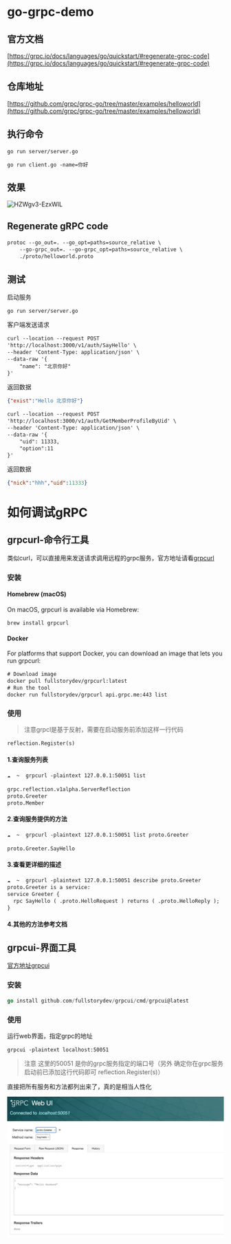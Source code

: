 # go-grpc-demo

## 官方文档
[https://grpc.io/docs/languages/go/quickstart/#regenerate-grpc-code](https://grpc.io/docs/languages/go/quickstart/#regenerate-grpc-code)

## 仓库地址
[https://github.com/grpc/grpc-go/tree/master/examples/helloworld](https://github.com/grpc/grpc-go/tree/master/examples/helloworld)

## 执行命令

```shell
go run server/server.go
```

```shell
go run client.go -name=你好
```
## 效果

![HZWgv3-EzxWlL](http://upic.renzhifan.cn/uPic/HZWgv3-EzxWlL.png)

## Regenerate gRPC code

```shell
protoc --go_out=. --go_opt=paths=source_relative \
    --go-grpc_out=. --go-grpc_opt=paths=source_relative \
    ./proto/helloworld.proto
```

## 测试
启动服务
```shell
go run server/server.go
```
客户端发送请求

```shell
curl --location --request POST 'http://localhost:3000/v1/auth/SayHello' \
--header 'Content-Type: application/json' \
--data-raw '{
    "name": "北京你好"
}'
```
返回数据
```json
{"exist":"Hello 北京你好"}
```

```shell
curl --location --request POST 'http://localhost:3000/v1/auth/GetMemberProfileByUid' \
--header 'Content-Type: application/json' \
--data-raw '{
    "uid": 11333,
    "option":11
}'
```
返回数据
```json
{"nick":"hhh","uid":11333}
```

# 如何调试gRPC

## grpcurl-命令行工具

类似curl，可以直接用来发送请求调用远程的grpc服务，官方地址请看[grpcurl](https://github.com/fullstorydev/grpcurl)

### 安装

#### Homebrew (macOS)

On macOS, grpcurl is available via Homebrew:

```shell
brew install grpcurl
```
#### Docker

For platforms that support Docker, you can download an image that lets you run grpcurl:

```shell
# Download image
docker pull fullstorydev/grpcurl:latest
# Run the tool
docker run fullstorydev/grpcurl api.grpc.me:443 list
```

### 使用
>注意grpcl是基于反射，需要在启动服务前添加这样一行代码

```shell
reflection.Register(s)

```

#### 1.查询服务列表

```shell
☁  ~  grpcurl -plaintext 127.0.0.1:50051 list

grpc.reflection.v1alpha.ServerReflection
proto.Greeter
proto.Member
```
#### 2.查询服务提供的方法
```shell
☁  ~  grpcurl -plaintext 127.0.0.1:50051 list proto.Greeter

proto.Greeter.SayHello
```

#### 3.查看更详细的描述

```shell
☁  ~  grpcurl -plaintext 127.0.0.1:50051 describe proto.Greeter
proto.Greeter is a service:
service Greeter {
  rpc SayHello ( .proto.HelloRequest ) returns ( .proto.HelloReply );
}
```
#### 4.其他的方法参考文档

## grpcui-界面工具

[官方地址grpcui](https://github.com/fullstorydev/grpcui)

### 安装

```go
go install github.com/fullstorydev/grpcui/cmd/grpcui@latest
```

### 使用

运行web界面，指定grpc的地址
```shell
grpcui -plaintext localhost:50051
```
>注意 这里的50051  是你的grpc服务指定的端口号（另外 确定你在grpc服务启动前已添加这行代码即可 reflection.Register(s)）

直接把所有服务和方法都列出来了，真的是相当人性化

![11-16-57-la1yot-tTInAG](https://raw.githubusercontent.com/renzhifan/upic_img/master/uPic/2023/01/18/11-16-57-la1yot-tTInAG.png)